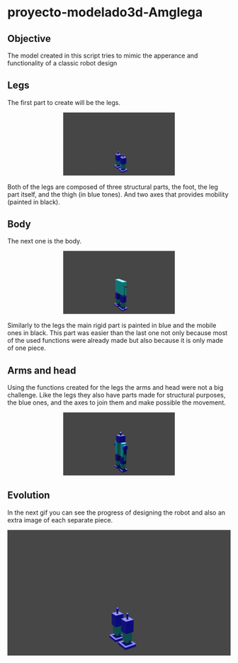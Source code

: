 # proyecto-modelado3d-Amglega

## Objective

The model created in this script tries to mimic the apperance and functionality of a classic robot design

## Legs

The first part to create will be the legs.

<p align="center">
<img src="./legs.png" width="50%" height="50%">
</p align>

Both of the legs are composed of three structural parts, the foot, the leg part itself, and the thigh (in blue tones). And two axes that provides mobility (painted in black).

## Body

The next one is the body.

<p align="center">
<img src="./body_legs.png" width="50%" height="50%">
</p align>

Similarly to the legs the main rigid part is painted in blue and the mobile ones in black. 
This part was easier than the last one not only because most of the used functions were already made but also because it is only made of one piece.

## Arms and head

Using the functions created for the legs the arms and head were not a big challenge. Like the legs they also have parts made for structural purposes, the blue ones, and the axes to join them and make possible the movement.

<p align="center">
<img src="./finished.png" width="50%" height="50%">
</p align>


## Evolution

In the next gif you can see the progress of designing the robot and also an extra image of each separate piece.

![robot_progress](./robot_progress.gif)
